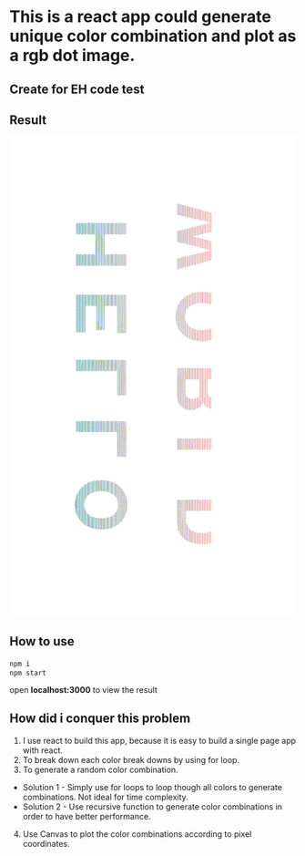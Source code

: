 # This is a react app could generate unique color combination and plot as a rgb dot image.  
## Create for EH code test

## Result

![alt text](src/result/canvas.png?raw=true "Generated rbg dot image")

## How to use 
```
npm i
npm start
```

open __localhost:3000__ to view the result

## How did i conquer this problem
1. I use react to build this app, because it is easy to build a single page app with react. 
2. To break down each color break downs by using for loop. 
3. To generate a random color combination. 
  * Solution 1 - Simply use for loops to loop though all colors to generate combinations. Not ideal for time complexity.
  * Solution 2 - Use recursive function to generate color combinations in order to have better performance.  
4. Use Canvas to plot the color combinations according to pixel coordinates. 

